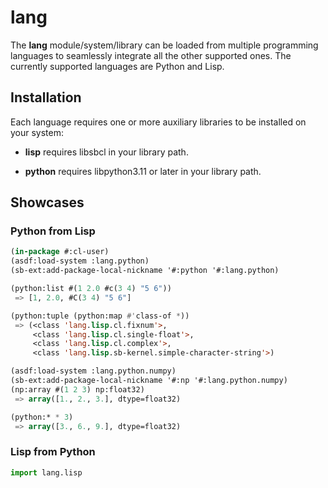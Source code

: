 # lang

The **lang** module/system/library can be loaded from multiple programming
languages to seamlessly integrate all the other supported ones.  The currently
supported languages are Python and Lisp.

## Installation

Each language requires one or more auxiliary libraries to be installed on your system:

- **lisp** requires libsbcl in your library path.

- **python** requires libpython3.11 or later in your library path.

## Showcases

### Python from Lisp

```lisp
(in-package #:cl-user)
(asdf:load-system :lang.python)
(sb-ext:add-package-local-nickname '#:python '#:lang.python)

(python:list #(1 2.0 #c(3 4) "5 6"))
 => [1, 2.0, #C(3 4) "5 6"]

(python:tuple (python:map #'class-of *))
 => (<class 'lang.lisp.cl.fixnum'>,
     <class 'lang.lisp.cl.single-float'>,
     <class 'lang.lisp.cl.complex'>,
     <class 'lang.lisp.sb-kernel.simple-character-string'>)

(asdf:load-system :lang.python.numpy)
(sb-ext:add-package-local-nickname '#:np '#:lang.python.numpy)
(np:array #(1 2 3) np:float32)
 => array([1., 2., 3.], dtype=float32)

(python:* * 3)
 => array([3., 6., 9.], dtype=float32)
```

### Lisp from Python

```python
import lang.lisp
```
